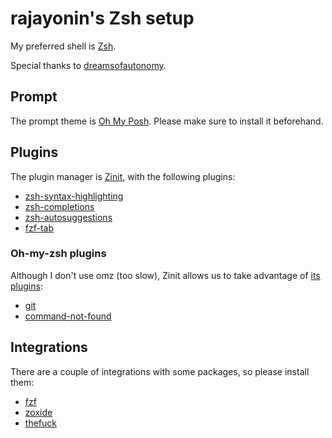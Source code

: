 # rajayonin's Zsh setup

My preferred shell is [Zsh](https://www.zsh.org/).

Special thanks to [dreamsofautonomy](https://github.com/dreamsofautonomy).

## Prompt
The prompt theme is [Oh My Posh](https://ohmyposh.dev/). Please make sure to install it beforehand.

## Plugins
The plugin manager is [Zinit](https://github.com/zdharma-continuum/zinit), with the following plugins:
<!-- - [Powerlevel10k](https://github.com/romkatv/powerlevel10k): Theme (prompt, etc.). -->
- [zsh-syntax-highlighting](https://github.com/zsh-users/zsh-syntax-highlighting)
- [zsh-completions](https://github.com/zsh-users/zsh-completions)
- [zsh-autosuggestions](https://github.com/zsh-users/zsh-autosuggestions)
- [fzf-tab](https://github.com/Aloxaf/fzf-tab)


### Oh-my-zsh plugins
Although I don't use omz (too slow), Zinit allows us to take advantage of [its plugins](https://github.com/ohmyzsh/ohmyzsh/tree/master/plugins):
- [git](https://github.com/ohmyzsh/ohmyzsh/tree/master/plugins/git)
- [command-not-found](https://github.com/ohmyzsh/ohmyzsh/tree/master/plugins/command-not-found)


## Integrations
There are a couple of integrations with some packages, so please install them:
- [fzf](https://github.com/junegunn/fzf)
- [zoxide](https://github.com/ajeetdsouza/zoxide)
- [thefuck](https://github.com/nvbn/thefuck)
